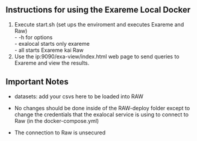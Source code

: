 **Instructions for using the Exareme Local Docker**
-

1) Execute start.sh (set ups the enviroment and executes Exareme and Raw)<br />
        - -h for options<br />
        - exalocal starts only exareme<br />
        - all starts Exareme kai Raw<br />
2) Use the ip:9090/exa-view/index.html web page to send queries to Exareme and view the results.

**Important Notes**
-
- datasets: add your csvs here to be loaded into RAW

- No changes should be done inside of the RAW-deploy folder except to change the credentials that the exalocal service is using to connect to Raw (in the docker-compose.yml)

- The connection to Raw is unsecured
